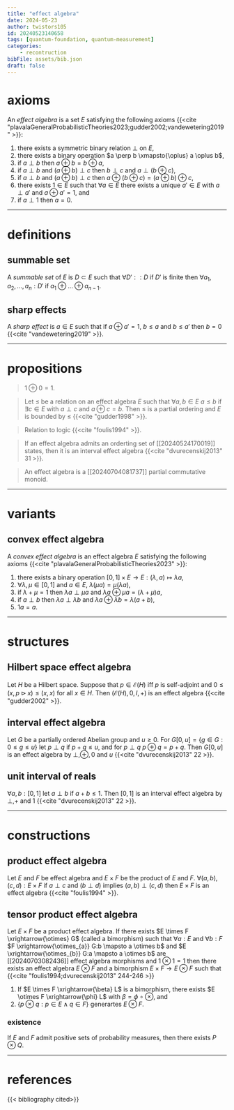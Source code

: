 ```yaml
---
title: "effect algebra"
date: 2024-05-23
author: twistors105
id: 20240523140658
tags: [quantum-foundation, quantum-measurement]
categories: 
    - recontruction
bibFile: assets/bib.json
draft: false
---
```




# axioms
An _effect algebra_ is a set $E$ satisfying the following axioms {{<cite "plavalaGeneralProbabilisticTheories2023;gudder2002;vandewetering2019" >}}:
<!--more-->
1. there exists a symmetric binary relation $\perp$ on $E$,
2. there exists a binary operation $a \perp b \xmapsto{\oplus} a \oplus b$,
3. if $a \perp b$ then $a \oplus b = b \oplus a$,
4. if $a \perp b$ and $(a \oplus b) \perp c$ then $b \perp c$ and $a \perp (b \oplus c)$,
4. if $a \perp b$ and $(a \oplus b) \perp c$ then $a \oplus (b \oplus c) = (a \oplus b) \oplus c$,
5. there exists $1 \in E$ such that $\forall a \in E$ there exists a unique $a' \in E$ with $a \perp a'$ and $a \oplus a' = 1$, and
6. if $a \perp 1$ then $a = 0$.

---

# definitions
## summable set
A _summable set_ of $E$ is $D \subset E$ such that $\forall D'::D$ if $D'$ is finite then $\forall a_{1},a_{2},\ldots, a_{n}:D'$ if $a_{1} \oplus \ldots \oplus a_{n-1}$.
## sharp effects
A _sharp effect_ is $a \in E$ such that if $a \oplus a' = 1$, $b \le a$ and $b \le a'$ then $b = 0$ {{<cite "vandewetering2019" >}}.

---

# propositions
> $1 \oplus 0 = 1$. 

> Let $\le$ be a relation on an effect algebra $E$ such that $\forall a,b\in E$ $a \le b$ if $\exists c \in E$ with $a \perp c$ and $a \oplus c = b$. Then $\le$ is a partial ordering and $E$ is bounded by $\le$ {{<cite "gudder1998" >}}.

> Relation to logic {{<cite "foulis1994" >}}. 

> If an effect algebra admits an orderting set of [[20240524170019]] states, then it is an interval effect algebra {{<cite "dvurecenskij2013" 31 >}}.

> An effect algebra is a [[20240704081737]] partial commutative monoid. 

---

# variants
## convex effect algebra
A _convex effect algebra_ is an effect algebra $E$ satisfying the following axioms {{<cite "plavalaGeneralProbabilisticTheories2023" >}}:
1. there exists a binary operation $[0,1] \times E \rightarrow E: (\lambda, a) \mapsto \lambda a$,
2. $\forall \lambda,\mu \in [0,1]$ and $a \in E$, $\lambda (\mu a) = \mu (\lambda a)$,
3. if $\lambda + \mu  = 1$ then $\lambda a \perp \mu a$ and $\lambda a \oplus \mu a = (\lambda + \mu) a$,
4. if $a \perp b$ then $\lambda a \perp \lambda b$ and $\lambda a  \oplus \lambda b = \lambda (a + b)$,
5. $1a = a$.

---

# structures

## Hilbert space effect algebra
Let $H$ be a Hilbert space. Suppose that $p \in \mathcal{E}(H)$ iff $p$ is self-adjoint and $0 \le (x,p\triangleright x) \le (x,x)$ for all $x \in H$. Then $(\mathcal{E}(H),0,I,+)$ is an effect algebra {{<cite "gudder2002" >}}.


## interval effect algebra
Let $G$ be a partially ordered Abelian group and $u \ge 0$. For $G[0,u] = \{g \in G: 0 \le g \le u\}$ let $p \perp q$ if $p + q \le u$, and for $p \perp q$ $p \oplus q = p + q$. Then $G[0,u]$ is an effect algebra by $\perp, \oplus, 0$ and $u$ {{<cite "dvurecenskij2013" 22 >}}.


## unit interval of reals
$\forall a,b : [0,1]$ let $a \perp b$ if $a + b \le 1$. Then $[0,1]$ is an interval effect algebra by $\perp, +$ and $1$ {{<cite "dvurecenskij2013" 22 >}}.

---

# constructions

## product effect algebra
Let $E$ and $F$ be effect algebra and $E \times F$ be the product of $E$ and $F$. $\forall (a,b), (c,d): E \times F$ if $a \perp c$ and $(b \perp d)$ implies $(a,b) \perp (c,d)$ then $E \times F$ is an effect algebra {{<cite "foulis1994" >}}.
## tensor product effect algebra
Let $E \times F$ be a product effect algebra. If there exists $E \times F \xrightarrow{\otimes} G$ (called a bimorphism) such that $\forall a:E$ and $\forall b:F$ $F \xrightarrow{\otimes_{a}} G:b \mapsto a \otimes b$ and $E \xrightarrow{\otimes_{b}} G:a \mapsto a \otimes b$ are [[20240703082436]] effect algebra morphisms and $1 \otimes 1 = 1$ then there exists an effect algebra $E \otimes F$ and a bimorphism $E \times F \rightarrow E \otimes F$ such that {{<cite "foulis1994;dvurecenskij2013" 244-246 >}}
1. If $E \times F \xrightarrow{\beta} L$ is a bimorphism, there exists $E \otimes F \xrightarrow{\phi} L$ with $\beta = \phi \circ \otimes$, and
2. $\{p \otimes q: p \in E \wedge q \in F\}$ generartes $E \otimes F$.
### existence
If $E$ and $F$ admit positive sets of probability measures, then there exists $P \otimes Q$.

---

# references
{{< bibliography cited>}}
